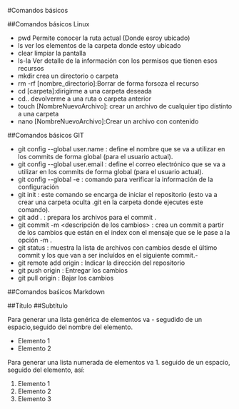 #Comandos básicos

##Comandos básicos Linux

- pwd Permite conocer la ruta actual (Donde esroy ubicado)
- ls  ver los elementos de la carpeta donde estoy ubicado
- clear limpiar la pantalla
- ls-la Ver detalle de la información con los permisos que tienen esos recursos
- mkdir crea un directorio o carpeta
- rm -rf [nombre_directorio]:Borrar de forma forsoza el recurso
- cd [carpeta]:dirigirme a una carpeta deseada
- cd.. devolverme a una ruta o carpeta anterior
- touch [NombreNuevoArchivo]: crear un archivo de cualquier tipo distinto a una carpeta
- nano [NombreNuevoArchivo]:Crear un archivo con contenido

##Comandos básicos GIT

- git config --global user.name <name> : define el nombre que se va a utilizar en los commits de forma global (para el usuario actual).
- git config --global user.email <email> : define el correo electrónico que se va a utilizar en los commits de forma global (para el usuario actual).
- git config --global -e : comando para verificar la información de la configuración
- git init : este comando se encarga de iniciar el repositorio (esto va a crear una carpeta oculta .git en la carpeta donde ejecutes este comando).
- git add . : prepara los archivos para el commit .
- git commit -m <descripción de los cambios> : crea un commit a partir de los cambios que están en el index con el mensaje que se le pase a la opción -m .
- git status : muestra la lista de archivos con cambios desde el último commit y los que van a ser incluídos en el siguiente commit.-
- git remote add origin <url repositorio> : Indicar la dirección del repositorio
- git push origin <Raman main> : Entregar los cambios
- git pull origin <Raman main> : Bajar los cambios

##Comandos baśicos Markdown

##Título
##Subtítulo

Para generar una lista genérica de elementos va - segudido de un espacio,seguido del nombre del elemento.
- Elemento 1
- Elemento 2

Para generar una lista numerada de elementos va 1. seguido de un espacio, seguido del elemento, así:
1. Elemento 1
2. Elemento 2
3. Elemento 3
 


